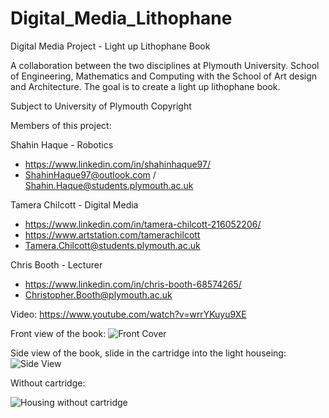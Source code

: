 # Digital_Media_Lithophane
Digital Media Project - Light up Lithophane Book

A collaboration between the two disciplines at Plymouth University. School of Engineering, Mathematics and Computing with the School of Art design and Architecture. The goal is to create a light up lithophane book. 

Subject to University of Plymouth Copyright

Members of this project:

Shahin Haque - Robotics
- https://www.linkedin.com/in/shahinhaque97/
- ShahinHaque97@outlook.com / Shahin.Haque@students.plymouth.ac.uk

Tamera Chilcott - Digital Media
- https://www.linkedin.com/in/tamera-chilcott-216052206/
- https://www.artstation.com/tamerachilcott
- Tamera.Chilcott@students.plymouth.ac.uk

Chris Booth - Lecturer

- https://www.linkedin.com/in/chris-booth-68574265/
- Christopher.Booth@plymouth.ac.uk

Video:
https://www.youtube.com/watch?v=wrrYKuyu9XE

Front view of the book:
![Front Cover](https://user-images.githubusercontent.com/91026445/168064037-a8e3bbdd-460a-4aca-8d01-0a3137eb2467.jpg)

Side view of the book, slide in the cartridge into the light houseing: 
![Side View](https://user-images.githubusercontent.com/91026445/168065022-c50d5130-2ea6-4153-bacb-9115fa7fa8da.jpg)

Without cartridge:

![Housing without cartridge](https://user-images.githubusercontent.com/91026445/168065701-b0ef3fff-5ad4-432d-bb5f-5005fad04652.jpg)

